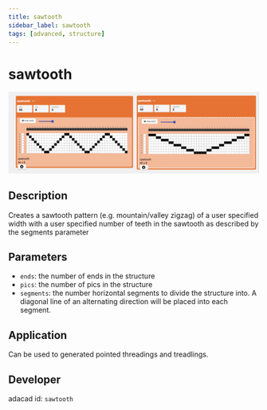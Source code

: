 ```yaml
---
title: sawtooth
sidebar_label: sawtooth
tags: [advanced, structure]
---
```

# sawtooth
![file](./img/sawtooth.png)

## Description
Creates a sawtooth pattern (e.g. mountain/valley zigzag) of a user specified width with a user specified number of teeth in the sawtooth as described by the segments parameter

## Parameters
- `ends`: the number of ends in the structure
- `pics`: the number of pics in the structure
- `segments`: the number horizontal segments to divide the structure into. A diagonal line of an alternating direction will be placed into each segment. 



## Application
Can be used to generated pointed threadings and treadlings.

## Developer
adacad id: `sawtooth`
